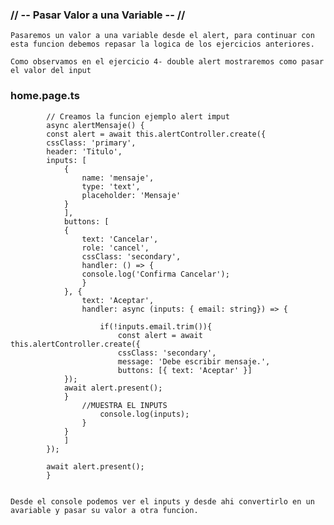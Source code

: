 ### // -- Pasar Valor a una Variable -- //

    Pasaremos un valor a una variable desde el alert, para continuar con esta funcion debemos repasar la logica de los ejercicios anteriores.

    Como observamos en el ejercicio 4- double alert mostraremos como pasar el valor del input

### home.page.ts

            // Creamos la funcion ejemplo alert imput
            async alertMensaje() {
            const alert = await this.alertController.create({
            cssClass: 'primary',
            header: 'Titulo',
            inputs: [
                {
                    name: 'mensaje',
                    type: 'text',
                    placeholder: 'Mensaje'
                }
                ],
                buttons: [
                {
                    text: 'Cancelar',
                    role: 'cancel',
                    cssClass: 'secondary',
                    handler: () => {
                    console.log('Confirma Cancelar');
                    }
                }, {
                    text: 'Aceptar',
                    handler: async (inputs: { email: string}) => {

                        if(!inputs.email.trim()){
                            const alert = await this.alertController.create({
                            cssClass: 'secondary',
                            message: 'Debe escribir mensaje.', 
                            buttons: [{ text: 'Aceptar' }] 
                });
                await alert.present();
                }
                    //MUESTRA EL INPUTS
                        console.log(inputs);
                    }
                }
                ]
            });

            await alert.present();
            }


    Desde el console podemos ver el inputs y desde ahi convertirlo en un avariable y pasar su valor a otra funcion.
    